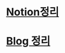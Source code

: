 # [Notion정리](https://www.notion.so/0dcfee516c0c475bb270c630e8a50624)
# [Blog 정리](https://velog.io/@jaepani5015/%EC%9D%B8%EC%8A%A4%ED%83%80%EA%B7%B8%EB%9E%A8-%ED%81%B4%EB%A1%A0-%EC%BD%94%EB%94%A9)

